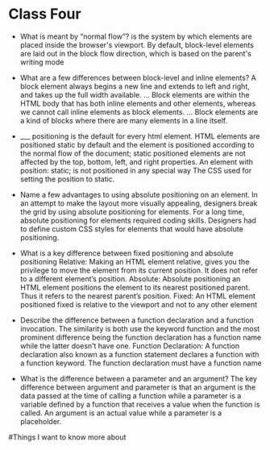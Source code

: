 # Class Four

- What is meant by “normal flow”?
is the system by which elements are placed inside the browser's viewport. By default, block-level elements are laid out in the block flow direction, which is based on the parent's writing mode

- What are a few differences between block-level and inline elements?
A block element always begins a new line and extends to left and right, and takes up the full width available. ... Block elements are within the HTML body that has both inline elements and other elements, whereas we cannot call inline elements as block elements. ... Block elements are a kind of blocks where there are many elements in a line itself.

- ___ positioning is the default for every html element.
HTML elements are positioned static by default and the element is positioned according to the normal flow of the document; static positioned elements are not affected by the top, bottom, left, and right properties. An element with position: static; is not positioned in any special way The CSS used for setting the position to static.


- Name a few advantages to using absolute positioning on an element.
In an attempt to make the layout more visually appealing, designers break the grid by using absolute positioning for elements. For a long time, absolute positioning for elements required coding skills. Designers had to define custom CSS styles for elements that would have absolute positioning.

- What is a key difference between fixed positioning and absolute positioning
Relative: Making an HTML element relative, gives you the privilege to move the element from its current position. It does not refer to a different element’s position.
Absolute: Absolute positioning an HTML element positions the element to its nearest positioned parent. Thus it refers to the nearest parent’s position.
Fixed: An HTML element positioned fixed is relative to the viewport and not to any other element

- Describe the difference between a function declaration and a function invocation.
The similarity is both use the keyword function and the most prominent difference being the function declaration has a function name while the latter doesn’t have one. Function Declaration: A function declaration also known as a function statement declares a function with a function keyword. The function declaration must have a function name

- What is the difference between a parameter and an argument?
The key difference between argument and parameter is that an argument is the data passed at the time of calling a function while a parameter is a variable defined by a function that receives a value when the function is called. An argument is an actual value while a parameter is a placeholder.

#Things I want to know more about